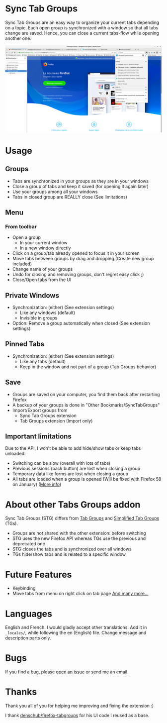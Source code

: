 # Sync Tab Groups

Sync Tab Groups are an easy way to organize your current tabs depending on a topic. Each open group is synchronized with a window so that all tabs change are saved. Hence, you can close a current tabs-flow while opening another one. 

![Sync Tab Groups example](assets/v0_2_3_in_browser.png)

# Usage

## Groups
- Tabs are synchronized in your groups as they are in your windows 
- Close a group of tabs and keep it saved (for opening it again later)
- Use your groups among all your windows
- Tabs in closed group are REALLY close (See limitations)

## Menu

### From toolbar
- Open a group 
  - In your current window
  - In a new window directly
- Click on a group/tab already opened to focus it in your screen
- Move tabs between groups by drag and dropping (Create new group included)
- Change name of your groups
- Undo for closing and removing groups, don't regret easy click ;)
- Close/Open tabs from the UI

## Private Windows
 - Synchronization: (either) (See extension settings)
   - Like any windows (default)
   - Invisible in groups 
 - Option: Remove a group automatically when closed (See extension settings)

## Pinned Tabs
 - Synchronization: (either) (See extension settings)
   - Like any tabs (default)
   - Keep in the window and not part of a group (Tab Groups behavior)

## Save
- Groups are saved on your computer, you find them back after restarting Firefox
- A backup of your groups is done in "Other Bookmarks/SyncTabGroups"
- Import/Export groups from
  - Sync Tab Groups extension
  - Tab Groups extension (Import only)

## Important limitations
Due to the API, I won't be able to add hide/show tabs or keep tabs unloaded:
 - Switching can be slow (overall with lots of tabs)
 - Previous sessions (back button) are lost when closing a group
 - Temporary data like forms are lost when closing a group
 - All tabs are loaded when a group is opened (Will be fixed with Firefox 58 on January) ([More info](https://github.com/Morikko/sync-tab-groups/issues/5#issuecomment-344753295))

# About other Tabs Groups addon

Sync Tab Groups (STG) differs from [Tab Groups](https://addons.mozilla.org/en-US/firefox/addon/tab-groups-panorama/) and [Simplified Tab Groups](https://addons.mozilla.org/en-US/firefox/addon/tab-groups/) (TGs).

- Groups are not shared with the other extension: before switching 
- STG uses the new Firefox API whereas TGs use the previous and deprecated one
- STG closes the tabs and is synchronized over all windows
- TGs hide/show tabs and is related to a specific window

# Future Features
- Keybinding
- Move tabs from menu on right click on tab page
[And many more...](https://github.com/Morikko/sync-tab-groups/issues)

# Languages
English and French. 
I would gladly accept other translations. Add it in `_locales/`, while following the en (English) file. Change message and description parts only.

# Bugs
If you find a bug, please [open an issue](https://github.com/Morikko/sync-tab-groups/issues) or send me an email.

# Thanks
Thank you all of you for helping me improving and fixing the extension :)

I thank [denschub/firefox-tabgroups](https://github.com/denschub/firefox-tabgroups) for his UI code I reused as a base.
